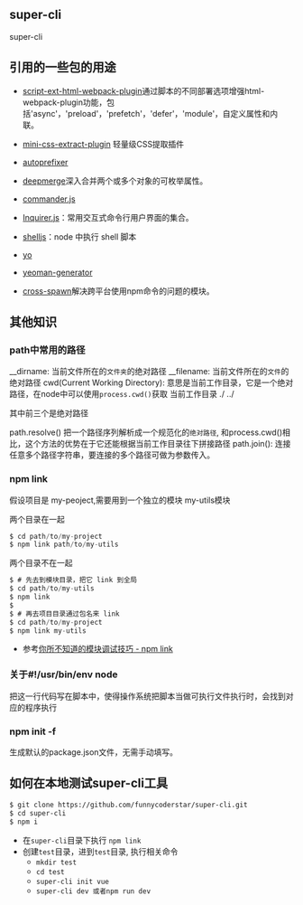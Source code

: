 ## super-cli
super-cli

## 引用的一些包的用途
- [script-ext-html-webpack-plugin](https://github.com/numical/script-ext-html-webpack-plugin)通过脚本的不同部署选项增强html-webpack-plugin功能，包括'async'，'preload'，'prefetch'，'defer'，'module'，自定义属性和内联。
- [mini-css-extract-plugin](https://github.com/webpack-contrib/mini-css-extract-plugin) 轻量级CSS提取插件
- [autoprefixer](https://github.com/postcss/autoprefixer)
- [deepmerge](https://github.com/TehShrike/deepmerge)深入合并两个或多个对象的可枚举属性。

- [commander.js](https://github.com/tj/commander.js/)
- [Inquirer.js](https://github.com/SBoudrias/Inquirer.js/)：常用交互式命令行用户界面的集合。
- [shelljs](https://github.com/shelljs/shelljs)：node 中执行 shell 脚本
- [yo](https://github.com/yeoman/yo)
- [yeoman-generator](https://github.com/yeoman/generator-generator)
- [cross-spawn](https://github.com/moxystudio/node-cross-spawn)解决跨平台使用npm命令的问题的模块。
## 其他知识
### path中常用的路径
__dirname: 当前文件所在的`文件夹`的绝对路径
__filename: 当前文件所在的`文件`的绝对路径
cwd(Current Working Directory): 意思是当前工作目录，它是一个绝对路径，在node中可以使用`process.cwd()`获取 当前工作目录
./
../

其中前三个是绝对路径

path.resolve() 把一个路径序列解析成一个规范化的`绝对路径`, 和process.cwd()相比，这个方法的优势在于它还能根据当前工作目录往下拼接路径
path.join(): 连接任意多个路径字符串，要连接的多个路径可做为参数传入。

### npm link
假设项目是 my-peoject,需要用到一个独立的模块 my-utils模块

两个目录在一起
```js 
$ cd path/to/my-project
$ npm link path/to/my-utils
```
两个目录不在一起
```js
$ # 先去到模块目录，把它 link 到全局
$ cd path/to/my-utils
$ npm link
$
$ # 再去项目目录通过包名来 link
$ cd path/to/my-project
$ npm link my-utils
```
- 参考[你所不知道的模块调试技巧 - npm link ](https://github.com/atian25/blog/issues/17)

### 关于#!/usr/bin/env node

把这一行代码写在脚本中，使得操作系统把脚本当做可执行文件执行时，会找到对应的程序执行

### npm init -f
生成默认的package.json文件，无需手动填写。

## 如何在本地测试super-cli工具
```bash
$ git clone https://github.com/funnycoderstar/super-cli.git
$ cd super-cli
$ npm i
```
- 在`super-cli`目录下执行 `npm link`
- 创建`test`目录，进到`test`目录, 执行相关命令
   - `mkdir test`
   - `cd test`
   - `super-cli init vue`
   - `super-cli dev 或者npm run dev`


